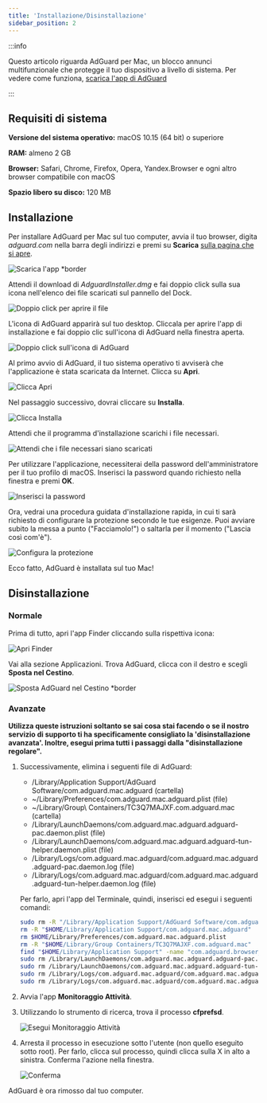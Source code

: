 ```yaml
---
title: 'Installazione/Disinstallazione'
sidebar_position: 2
---
```


:::info

Questo articolo riguarda AdGuard per Mac, un blocco annunci multifunzionale che protegge il tuo dispositivo a livello di sistema. Per vedere come funziona, [scarica l'app di AdGuard](https://agrd.io/download-kb-adblock)

:::

## Requisiti di sistema

**Versione del sistema operativo:** macOS 10.15 (64 bit) o superiore

**RAM:** almeno 2 GB

**Browser:** Safari, Chrome, Firefox, Opera, Yandex.Browser e ogni altro browser compatibile con macOS

**Spazio libero su disco:** 120 MB

## Installazione

Per installare AdGuard per Mac sul tuo computer, avvia il tuo browser, digita *adguard.com* nella barra degli indirizzi e premi su **Scarica** [sulla pagina che si apre](https://adguard.com/download.html?auto=1).

![Scarica l'app *border](https://cdn.adtidy.org/content/kb/ad_blocker/mac/1.jpg)

Attendi il download di *AdguardInstaller.dmg* e fai doppio click sulla sua icona nell'elenco dei file scaricati sul pannello del Dock.

![Doppio click per aprire il file](https://cdn.adtidy.org/content/kb/ad_blocker/mac/installation_open_the_file.jpg)

L'icona di AdGuard apparirà sul tuo desktop. Cliccala per aprire l'app di installazione e fai doppio clic sull'icona di AdGuard nella finestra aperta.

![Doppio click sull'icona di AdGuard](https://cdn.adtidy.org/content/kb/ad_blocker/mac/3.jpg)

Al primo avvio di AdGuard, il tuo sistema operativo ti avviserà che l'applicazione è stata scaricata da Internet. Clicca su **Apri**.

![Clicca Apri](https://cdn.adtidy.org/content/kb/ad_blocker/mac/4.jpg)

Nel passaggio successivo, dovrai cliccare su **Installa**.

![Clicca Installa](https://cdn.adtidy.org/public/Adguard/kb/installation/Mac/en/5.png)

Attendi che il programma d'installazione scarichi i file necessari.

![Attendi che i file necessari siano scaricati](https://cdn.adtidy.org/content/kb/ad_blocker/mac/6.jpg)

Per utilizzare l'applicazione, necessiterai della password dell'amministratore per il tuo profilo di macOS. Inserisci la password quando richiesto nella finestra e premi **OK**.

![Inserisci la password](https://cdn.adtidy.org/content/kb/ad_blocker/mac/7.jpg)

Ora, vedrai una procedura guidata d'installazione rapida, in cui ti sarà richiesto di configurare la protezione secondo le tue esigenze. Puoi avviare subito la messa a punto ("Facciamolo!") o saltarla per il momento ("Lascia così com'è").

![Configura la protezione](https://cdn.adtidy.org/content/kb/ad_blocker/mac/installation-wizard.jpg)

Ecco fatto, AdGuard è installata sul tuo Mac!

## Disinstallazione

### Normale

Prima di tutto, apri l'app Finder cliccando sulla rispettiva icona:

![Apri Finder](https://cdn.adtidy.org/public/Adguard/En/Articles/howtodelete/finder.png)

Vai alla sezione Applicazioni. Trova AdGuard, clicca con il destro e scegli **Sposta nel Cestino**.

![Sposta AdGuard nel Cestino *border](https://cdn.adtidy.org/content/kb/ad_blocker/mac/11.jpg)

### Avanzate

**Utilizza queste istruzioni soltanto se sai cosa stai facendo o se il nostro servizio di supporto ti ha specificamente consigliato la 'disinstallazione avanzata'. Inoltre, esegui prima tutti i passaggi dalla "disinstallazione regolare".**

1. Successivamente, elimina i seguenti file di AdGuard:
    - /Library/Application Support/AdGuard Software/com.adguard.mac.adguard (cartella)
    - ~/Library/Preferences/com.adguard.mac.adguard.plist (file)
    - ~/Library/Group\ Containers/TC3Q7MAJXF.com.adguard.mac (cartella)
    - /Library/LaunchDaemons/com.adguard.mac.adguard.adguard-pac.daemon.plist (file)
    - /Library/LaunchDaemons/com.adguard.mac.adguard.adguard-tun-helper.daemon.plist (file)
    - /Library/Logs/com.adguard.mac.adguard/com.adguard.mac.adguard.adguard-pac.daemon.log (file)
    - /Library/Logs/com.adguard.mac.adguard/com.adguard.mac.adguard.adguard-tun-helper.daemon.log (file)

    Per farlo, apri l'app del Terminale, quindi, inserisci ed esegui i seguenti comandi:

    ```bash
    sudo rm -R "/Library/Application Support/AdGuard Software/com.adguard.mac.adguard"
    rm -R "$HOME/Library/Application Support/com.adguard.mac.adguard"
    rm $HOME/Library/Preferences/com.adguard.mac.adguard.plist
    rm -R "$HOME/Library/Group Containers/TC3Q7MAJXF.com.adguard.mac"
    find "$HOME/Library/Application Support" -name "com.adguard.browser_extension_host.nm.json" -delete
    sudo rm /Library/LaunchDaemons/com.adguard.mac.adguard.adguard-pac.daemon.plist
    sudo rm /Library/LaunchDaemons/com.adguard.mac.adguard.adguard-tun-helper.daemon.plist
    sudo rm /Library/Logs/com.adguard.mac.adguard/com.adguard.mac.adguard.adguard-pac.daemon.log
    sudo rm /Library/Logs/com.adguard.mac.adguard/com.adguard.mac.adguard.adguard-tun-helper.daemon.log
    ```

1. Avvia l'app **Monitoraggio Attività**.
1. Utilizzando lo strumento di ricerca, trova il processo **cfprefsd**.

    ![Esegui Monitoraggio Attività](https://cdn.adtidy.org/content/kb/ad_blocker/mac/22.jpg)

1. Arresta il processo in esecuzione sotto l'utente (non quello eseguito sotto root). Per farlo, clicca sul processo, quindi clicca sulla X in alto a sinistra. Conferma l'azione nella finestra.

    ![Conferma](https://cdn.adtidy.org/content/kb/ad_blocker/mac/33.jpg)

AdGuard è ora rimosso dal tuo computer.
